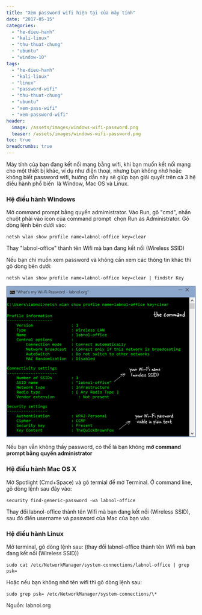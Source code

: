 ```yaml
---
title: "Xem password wifi hiện tại của máy tính"
date: "2017-05-15"
categories: 
  - "he-dieu-hanh"
  - "kali-linux"
  - "thu-thuat-chung"
  - "ubuntu"
  - "window-10"
tags: 
  - "he-dieu-hanh"
  - "kali-linux"
  - "linux"
  - "password-wifi"
  - "thu-thuat-chung"
  - "ubuntu"
  - "xem-pass-wifi"
  - "xem-password-wifi"
header:
  image: /assets/images/windows-wifi-password.png
  teaser: /assets/images/windows-wifi-password.png
toc: true
breadcrumbs: true
---
```


Máy tính của bạn đang kết nối mạng bằng wifi, khi bạn muốn kết nối mạng cho một thiết bị khác, ví dụ như điện thoại, nhưng bạn không nhớ hoặc không biết password wifi, hướng dẫn này sẽ giúp bạn giải quyết trên cả 3 hệ điều hành phổ biến  là Window, Mac OS và Linux.

### Hệ điều hành Windows

Mở command prompt bằng quyền admimistrator. Vào Run, gõ "cmd", nhấn chuột phải vào icon của command prompt  chọn Run as Administrator. Gõ dòng lệnh bên dưới vào:

```terminal
netsh wlan show profile name=labnol-office key=clear
```

Thay "labnol-office" thành tên Wifi mà bạn đang kết nối (Wireless SSID)

Nếu bạn chỉ muốn xem password và không cần xem các thông tin khác thì gõ dòng bên dưới:

```terminal
netsh wlan show profile name=labnol-office key=clear | findstr Key
```

![If you do not see the WiFi Password](/assets/images/windows-wifi-password.png)

Nếu bạn vẫn không thấy password, có thể là bạn không **mở command prompt bằng quyền administrator**

### Hệ điều hành Mac OS X

Mở Spotlight (Cmd+Space) và gõ termial để mở Terminal. Ở command line, gõ dòng lệnh sau đây vào:

```terminal
security find-generic-password -wa labnol-office
```

Thay đổi labnol-office thành tên Wifi mà bạn đang kết nối (Wireless SSID), sau đó điền username và password của Mac của bạn vào.

### Hệ điều hành Linux

Mở terminal, gõ dòng lệnh sau: (thay đổi labnol-office thành tên Wifi mà bạn đang kết nối (Wireless SSID))

```terminal
sudo cat /etc/NetworkManager/system-connections/labnol-office | grep psk=
```

Hoặc nếu bạn không nhớ tên wifi thì gõ dòng lệnh sau:

```terminal
sudo grep psk= /etc/NetworkManager/system-connections/\*
```

Nguồn: labnol.org
